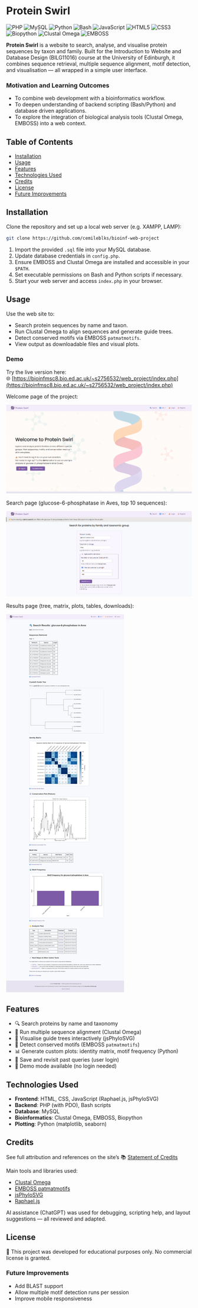 # Protein Swirl
![PHP](https://img.shields.io/badge/PHP-777BB4?style=flat-square&logo=php&logoColor=white) ![MySQL](https://img.shields.io/badge/MySQL-4479A1?style=flat-square&logo=mysql&logoColor=white) ![Python](https://img.shields.io/badge/Python-3776AB?style=flat-square&logo=python&logoColor=white) ![Bash](https://img.shields.io/badge/Bash-4EAA25?style=flat-square&logo=gnubash&logoColor=white) ![JavaScript](https://img.shields.io/badge/JavaScript-F7DF1E?style=flat-square&logo=javascript&logoColor=black) ![HTML5](https://img.shields.io/badge/HTML5-E34F26?style=flat-square&logo=html5&logoColor=white) ![CSS3](https://img.shields.io/badge/CSS3-1572B6?style=flat-square&logo=css3&logoColor=white) ![Biopython](https://img.shields.io/badge/Biopython-FFC107?style=flat-square&logo=python&logoColor=black) ![Clustal Omega](https://img.shields.io/badge/Clustal--Omega-003366?style=flat-square&logo=data:image/svg+xml;base64,PHN2ZyB3aWR0aD0nMTYnIGhlaWdodD0nMTYnIHhtbG5zPSdodHRwOi8vd3d3LnczLm9yZy8yMDAwL3N2Zyc+PHJlY3Qgd2lkdGg9JzE2JyBoZWlnaHQ9JzE2JyBmaWxsPScjMDAzMzY2Jy8+PC9zdmc+) ![EMBOSS](https://img.shields.io/badge/EMBOSS-006666?style=flat-square&logo=data:image/svg+xml;base64,PHN2ZyBoZWlnaHQ9IjE2IiB3aWR0aD0iMTYiIHhtbG5zPSJodHRwOi8vd3d3LnczLm9yZy8yMDAwL3N2ZyI+PHJlY3Qgd2lkdGg9IjE2IiBoZWlnaHQ9IjE2IiBmaWxsPSIjMDA2NjY2Ii8+PC9zdmc+) 

**Protein Swirl** is a website to search, analyse, and visualise protein sequences by taxon and family. Built for the Introduction to Website and Database Design (BILG11016) course at the University of Edinburgh, it combines sequence retrieval, multiple sequence alignment, motif detection, and visualisation — all wrapped in a simple user interface.

### Motivation and Learning Outcomes
 - To combine web development with a bioinformatics workflow.
- To deepen understanding of backend scripting (Bash/Python) and database driven applications.
- To explore the integration of biological analysis tools (Clustal Omega, EMBOSS) into a web context.

## Table of Contents
- [Installation](#installation)
- [Usage](#usage)
- [Features](#features)
- [Technologies Used](#technologies-used)
- [Credits](#credits)
- [License](#license)
- [Future Improvements](#future-improvements)

## Installation
Clone the repository and set up a local web server (e.g. XAMPP, LAMP):
```bash
git clone https://github.com/cemileblks/bioinf-web-project
```
 1.  Import the provided `.sql` file into your MySQL database.
 2. Update database credentials in `config.php`.
 3.  Ensure EMBOSS and Clustal Omega are installed and accessible in your `$PATH`.
 4.  Set executable permissions on Bash and Python scripts if necessary.
 5. Start your web server and access `index.php` in your browser.

## Usage
Use the web site to:
-   Search protein sequences by name and taxon.
-   Run Clustal Omega to align sequences and generate guide trees.
-   Detect conserved motifs via EMBOSS `patmatmotifs`.
-   View output as downloadable files and visual plots.

### Demo
Try the live version here:  
🌐  [https://bioinfmsc8.bio.ed.ac.uk/~s2756532/web_project/index.php](https://bioinfmsc8.bio.ed.ac.uk/~s2756532/web_project/index.php)

Welcome page of the project:

![Homepage](./assets/images/homepage.png)

Search page (glucose-6-phosphatase in Aves, top 10 sequences):

![Search Page](./assets/images/search_page.png)

Results page (tree, matrix, plots, tables, downloads): 

![Search Results](./assets/images/results_page.png)

## Features
-   🔍 Search proteins by name and taxonomy
-   🧬 Run multiple sequence alignment (Clustal Omega)
-   🌳 Visualise guide trees interactively (jsPhyloSVG)
-   🎯  Detect conserved motifs (EMBOSS `patmatmotifs`)
-   📊 Generate custom plots: identity matrix, motif frequency (Python)
-    💾 Save and revisit past queries (user login)
-   🧪 Demo mode available (no login needed)

## Technologies Used

-   **Frontend**: HTML, CSS, JavaScript (Raphael.js, jsPhyloSVG)
-   **Backend**: PHP (with PDO), Bash scripts
 -   **Database**: MySQL
-   **Bioinformatics**: Clustal Omega, EMBOSS, Biopython
-   **Plotting**: Python (matplotlib, seaborn)

## Credits
See full attribution and references on the site’s 📚 [Statement of Credits](https://bioinfmsc8.bio.ed.ac.uk/~s2756532/web_project/credits.php)

Main tools and libraries used:
-   [Clustal Omega](http://www.clustal.org/omega/README)
-   [EMBOSS patmatmotifs](https://emboss.bioinformatics.nl/cgi-bin/emboss/help/patmatmotifs)
-   [jsPhyloSVG](https://github.com/guyleonard/jsPhyloSVG)
-   [Raphael.js](https://dmitrybaranovskiy.github.io/raphael/)

AI assistance (ChatGPT) was used for debugging, scripting help, and layout suggestions — all reviewed and adapted.

## License

🧾 This project was developed for educational purposes only. No commercial license is granted.

### Future Improvements
-   Add BLAST support
-   Allow multiple motif detection runs per session
-   Improve mobile responsiveness
